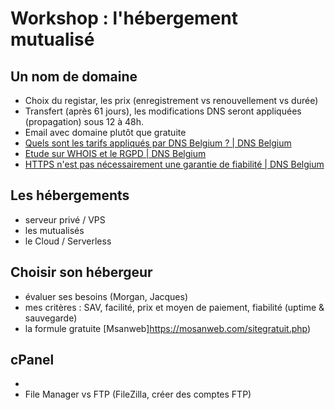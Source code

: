 # Workshop : l'hébergement mutualisé

## Un nom de domaine
- Choix du registar, les prix (enregistrement vs renouvellement vs durée)
- Transfert (après 61 jours), les modifications DNS seront appliquées (propagation) sous 12 à 48h.
- Email avec domaine plutôt que gratuite
- [Quels sont les tarifs appliqués par DNS Belgium ? | DNS Belgium](https://dnsbelgium.be/fr/faq/quels-sont-les-tarifs-appliqués-par-dns-belgium)
- [Etude sur WHOIS et le RGPD | DNS Belgium](https://dnsbelgium.be/fr/nouvelles/etude-sur-whois-et-le-rgpd)
- [HTTPS n'est pas nécessairement une garantie de fiabilité | DNS Belgium](https://dnsbelgium.be/fr/nouvelles/https-nest-pas-nécessairement-une-garantie-de-fiabilité)

## Les hébergements
- serveur privé / VPS
- les mutualisés
- le Cloud / Serverless

## Choisir son hébergeur
- évaluer ses besoins (Morgan, Jacques) 
- mes critères : SAV, facilité, prix et moyen de paiement, fiabilité (uptime & sauvegarde)
- la formule gratuite [Msanweb]https://mosanweb.com/sitegratuit.php)

## cPanel
- 
- File Manager vs FTP (FileZilla, créer des comptes FTP)

